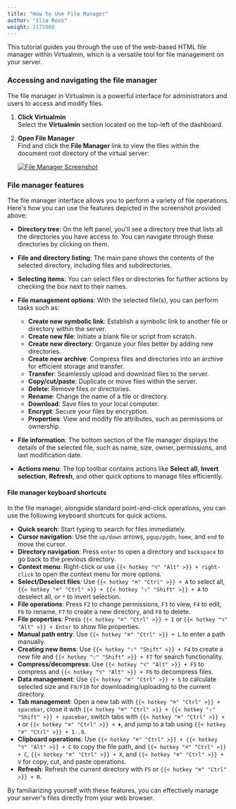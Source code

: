 ```yaml
---
title: "How to Use File Manager"
author: "Ilia Ross"
weight: 2175000
---
```


This tutorial guides you through the use of the web-based HTML file manager within Virtualmin, which is a versatile tool for file management on your server.

### Accessing and navigating the file manager

The file manager in Virtualmin is a powerful interface for administrators and users to access and modify files.

1. **Click Virtualmin**  
   Select the **Virtualmin** section located on the top-left of the dashboard.

2. **Open File Manager**  
   Find and click the **File Manager** link to view the files within the document root directory of the virtual server:

   [![](/images/docs/screenshots/tutorials/step-by-step/light/using-file-manager.png "File Manager Screenshot")](/images/docs/screenshots/tutorials/step-by-step/light/using-file-manager.png)

### File manager features

The file manager interface allows you to perform a variety of file operations. Here's how you can use the features depicted in the screenshot provided above:

- **Directory tree**: On the left panel, you'll see a directory tree that lists all the directories you have access to. You can navigate through these directories by clicking on them.

- **File and directory listing**: The main pane shows the contents of the selected directory, including files and subdirectories.

- **Selecting items**: You can select files or directories for further actions by checking the box next to their names.

- **File management options**: With the selected file(s), you can perform tasks such as:
  - **Create new symbolic link**: Establish a symbolic link to another file or directory within the server.
  - **Create new file**: Initiate a blank file or script from scratch.
  - **Create new directory**: Organize your files better by adding new directories.
  - **Create new archive**: Compress files and directories into an archive for efficient storage and transfer.
  - **Transfer**: Seamlessly upload and download files to the server.
  - **Copy/cut/paste**: Duplicate or move files within the server.
  - **Delete**: Remove files or directories.
  - **Rename**: Change the name of a file or directory.
  - **Download**: Save files to your local computer.
  - **Encrypt**: Secure your files by encryption.
  - **Properties**: View and modify file attributes, such as permissions or ownership.

- **File information**: The bottom section of the file manager displays the details of the selected file, such as name, size, owner, permissions, and last modification date.

- **Actions menu**: The top toolbar contains actions like **Select all**, **Invert selection**, **Refresh**, and other quick options to manage files efficiently.

#### File manager keyboard shortcuts

In the file manager, alongside standard point-and-click operations, you can use the following keyboard shortcuts for quick actions.

- **Quick search**: Start typing to search for files immediately.
- **Cursor navigation**: Use the `up/down` arrows, `pgup/pgdn`, `home`, and `end` to move the cursor.
- **Directory navigation**: Press `enter` to open a directory and `backspace` to go back to the previous directory.
- **Context menu**: Right-click or use `{{< hotkey "⌥" "Alt" >}} + right-click` to open the context menu for more options.
- **Select/Deselect files**: Use `{{< hotkey "⌘" "Ctrl" >}} + A` to select all, `{{< hotkey "⌘" "Ctrl" >}} + {{< hotkey "⇧" "Shift" >}} + A` to deselect all, or `*` to invert selection.
- **File operations**: Press `F2` to change permissions, `F3` to view, `F4` to edit, `F6` to rename, `F7` to create a new directory, and `F8` to delete.
- **File properties**: Press `{{< hotkey "⌘" "Ctrl" >}} + I` or `{{< hotkey "⌥" "Alt" >}} + Enter` to show file properties.
- **Manual path entry**: Use `{{< hotkey "⌘" "Ctrl" >}} + L` to enter a path manually.
- **Creating new items**: Use `{{< hotkey "⇧" "Shift" >}} + F4` to create a new file and `{{< hotkey "⇧" "Shift" >}} + F7` for search functionality.
- **Compress/decompress**: Use `{{< hotkey "⌥" "Alt" >}} + F5` to compress and `{{< hotkey "⌥" "Alt" >}} + F6` to decompress files.
- **Data management**: Use `{{< hotkey "⌘" "Ctrl" >}} + S` to calculate selected size and `F9/F10` for downloading/uploading to the current directory.
- **Tab management**: Open a new tab with `{{< hotkey "⌘" "Ctrl" >}} + spacebar`, close it with `{{< hotkey "⌘" "Ctrl" >}} + {{< hotkey "⇧" "Shift" >}} + spacebar`, switch tabs with `{{< hotkey "⌘" "Ctrl" >}} + ⏴` or `{{< hotkey "⌘" "Ctrl" >}} + ⏵`, and jump to a tab using `{{< hotkey "⌘" "Ctrl" >}} + 1..9`.
- **Clipboard operations**: Use `{{< hotkey "⌘" "Ctrl" >}} + {{< hotkey "⌥" "Alt" >}} + C` to copy the file path, and `{{< hotkey "⌘" "Ctrl" >}} + C`, `{{< hotkey "⌘" "Ctrl" >}} + X`, and `{{< hotkey "⌘" "Ctrl" >}} + V` for copy, cut, and paste operations.
- **Refresh**: Refresh the current directory with `F5` or `{{< hotkey "⌘" "Ctrl" >}} + R`.

By familiarizing yourself with these features, you can effectively manage your server's files directly from your web browser.

